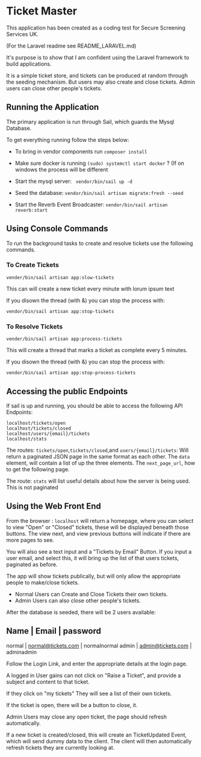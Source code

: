 Ticket Master
=============

This application has been created as a coding test for Secure Screening Services UK.

(For the Laravel readme see README_LARAVEL.md)

It's purpose is to show that I am confident using the Laravel framework to build applications.

It is a simple ticket store, and tickets can be produced at random through the seeding mechanism. But users may also create and close tickets.  Admin users can close other people's tickets.


Running the Application
-------------

The primary application is run through Sail, which guards the Mysql Database.

To get everything running follow the steps below:

* To bring in vendor components run ```composer install```

* Make sure docker is running ```(sudo) systemctl start docker``` ? (If on windows the process will be different

* Start the mysql server: ``` vendor/bin/sail up -d```

* Seed the database: ```vendor/bin/sail artisan migrate:fresh --seed```

* Start the Reverb Event Broadcaster: ```vendor/bin/sail artisan reverb:start```


Using Console Commands
--------------

To run the background tasks to create and resolve tickets use the following commands.

### To Create Tickets

```vender/bin/sail artisan app:slow-tickets```

This can will create a new ticket every minute with lorum ipsum text

If you disown the thread (with &) you can stop the process with:

```vendor/bin/sail artisan app:stop-tickets```

### To Resolve Tickets

```vender/bin/sail artisan app:process-tickets```

This will create a thread that marks a ticket as complete every 5 minutes.

If you disown the thread (with &) you can stop the process with:

```vendor/bin/sail artisan app:stop-process-tickets```

Accessing the public Endpoints
--------------

If sail is up and running, you should be able to access the following API Endpoints:

```
localhost/tickets/open
localhost/tickets/closed
localhost/users/{email}/tickets
localhost/stats
```

The routes: ```tickets/open```,```tickets/closed```,and ```users/{email}/tickets```: Will return a paginated JSON page in the same format as each other.  The ```data``` element, will contain a list of up the three elements. The ```next_page_url```, how to get the following page.

The route: ```stats``` will list useful details about how the server is being used. This is not paginated

Using the Web Front End
------------

From the browser : ```localhost``` will return a homepage, where you can select to view "Open" or "Closed" tickets, these will be displayed beneath those buttons. The view next, and view previous buttons will indicate if there are more pages to see.

You will also see a text input and a "Tickets by Email" Button. If you input a user email, and select this, it will bring up the list of that users tickets, paginated as before.

The app will show tickets publically, but will only allow the appropriate people to make/close tickets.

* Normal Users can Create and Close Tickets their own tickets.
* Admin Users can also close other people's tickets.

After the database is seeded, there will be 2 users available:

Name   | Email              | password
-----------------------------------
normal | normal@tickets.com | normalnormal
admin  | admin@tickets.com  | adminadmin

Follow the Login Link, and enter the appropriate details at the login page.

A logged in User gains can not click on "Raise a Ticket", and provide a subject and content to that ticket.

If they click on "my tickets" They will see a list of their own tickets.

If the ticket is open, there will be a button to close, it.

Admin Users may close any open ticket, the page should refresh automatically.

If a new ticket is created/closed, this will create an TicketUpdated Event, which will send dummy data to the client. The client will then automatically refresh tickets they are currently looking at.




